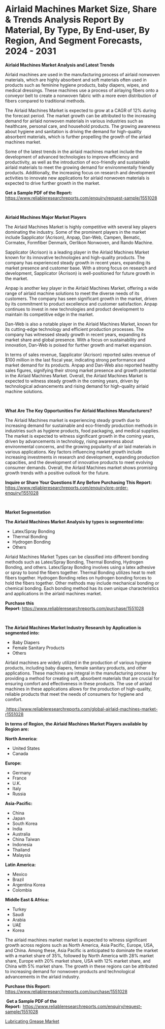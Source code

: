 <p><h1>Airlaid Machines Market Size, Share & Trends Analysis Report By Material, By Type, By End-user, By Region, And Segment Forecasts, 2024 - 2031</h1></p><p><strong>Airlaid Machines Market Analysis and Latest Trends</strong></p>
<p><p>Airlaid machines are used in the manufacturing process of airlaid nonwoven materials, which are highly absorbent and soft materials often used in products such as feminine hygiene products, baby diapers, wipes, and medical dressings. These machines use a process of airlaying fibers onto a conveyor belt to create a nonwoven fabric with a more even distribution of fibers compared to traditional methods.</p><p>The Airlaid Machines Market is expected to grow at a CAGR of 12% during the forecast period. The market growth can be attributed to the increasing demand for airlaid nonwoven materials in various industries such as healthcare, personal care, and household products. The growing awareness about hygiene and sanitation is driving the demand for high-quality absorbent materials, which is further propelling the growth of the airlaid machines market.</p><p>Some of the latest trends in the airlaid machines market include the development of advanced technologies to improve efficiency and productivity, as well as the introduction of eco-friendly and sustainable airlaid materials to meet the growing demand for environmentally friendly products. Additionally, the increasing focus on research and development activities to innovate new applications for airlaid nonwoven materials is expected to drive further growth in the market.</p></p>
<p><strong>Get a Sample PDF of the Report:&nbsp;</strong> <a href="https://www.reliableresearchreports.com/enquiry/request-sample/1551028">https://www.reliableresearchreports.com/enquiry/request-sample/1551028</a></p>
<p>&nbsp;</p>
<p><strong>Airlaid Machines Major Market Players</strong></p>
<p><p>The Airlaid Machines Market is highly competitive with several key players dominating the industry. Some of the prominent players in the market include Sapplicator (Acrison), Anpap, Dan-Web, Campen, Bematic, Cormatex, Formfiber Denmark, Oerlikon Nonwoven, and Rando Machine.</p><p>Sapplicator (Acrison) is a leading player in the Airlaid Machines Market known for its innovative technologies and high-quality products. The company has experienced steady growth in recent years, expanding its market presence and customer base. With a strong focus on research and development, Sapplicator (Acrison) is well-positioned for future growth in the market.</p><p>Anpap is another key player in the Airlaid Machines Market, offering a wide range of airlaid machine solutions to meet the diverse needs of its customers. The company has seen significant growth in the market, driven by its commitment to product excellence and customer satisfaction. Anpap continues to invest in new technologies and product development to maintain its competitive edge in the market.</p><p>Dan-Web is also a notable player in the Airlaid Machines Market, known for its cutting-edge technology and efficient production processes. The company has witnessed steady growth in recent years, expanding its market share and global presence. With a focus on sustainability and innovation, Dan-Web is poised for further growth and market expansion.</p><p>In terms of sales revenue, Sapplicator (Acrison) reported sales revenue of $100 million in the last fiscal year, indicating strong performance and market demand for its products. Anpap and Dan-Web also reported healthy sales figures, signifying their strong market presence and growth potential in the Airlaid Machines Market. Overall, the Airlaid Machines Market is expected to witness steady growth in the coming years, driven by technological advancements and rising demand for high-quality airlaid machine solutions.</p></p>
<p>&nbsp;</p>
<p><strong>What Are The Key Opportunities For Airlaid Machines Manufacturers?</strong></p>
<p><p>The Airlaid Machines market is experiencing steady growth due to increasing demand for sustainable and eco-friendly production methods in industries such as hygiene products, food packaging, and medical supplies. The market is expected to witness significant growth in the coming years, driven by advancements in technology, rising awareness about environmental concerns, and the growing popularity of air laid materials in various applications. Key factors influencing market growth include increasing investments in research and development, expanding production capacities, and the development of innovative products to meet evolving consumer demands. Overall, the Airlaid Machines market shows promising growth trends with a positive outlook for the future.</p></p>
<p><strong>Inquire or Share Your Questions If Any Before Purchasing This Report:</strong> <a href="https://www.reliableresearchreports.com/enquiry/pre-order-enquiry/1551028">https://www.reliableresearchreports.com/enquiry/pre-order-enquiry/1551028</a></p>
<p>&nbsp;</p>
<p><strong>Market Segmentation</strong></p>
<p><strong>The Airlaid Machines Market Analysis by types is segmented into:</strong></p>
<p><ul><li>Latex/Spray Bonding</li><li>Thermal Bonding</li><li>Hydrogen Bonding</li><li>Others</li></ul></p>
<p><p>Airlaid Machines Market Types can be classified into different bonding methods such as Latex/Spray Bonding, Thermal Bonding, Hydrogen Bonding, and others. Latex/Spray Bonding involves using a latex adhesive or spray to bond the fibers together. Thermal Bonding utilizes heat to melt fibers together. Hydrogen Bonding relies on hydrogen bonding forces to hold the fibers together. Other methods may include mechanical bonding or chemical bonding. Each bonding method has its own unique characteristics and applications in the airlaid machines market.</p></p>
<p><strong>Purchase this Report:&nbsp;</strong><a href="https://www.reliableresearchreports.com/purchase/1551028">https://www.reliableresearchreports.com/purchase/1551028</a></p>
<p>&nbsp;</p>
<p><strong>The Airlaid Machines Market Industry Research by Application is segmented into:</strong></p>
<p><ul><li>Baby Diapers</li><li>Female Sanitary Products</li><li>Others</li></ul></p>
<p><p>Airlaid machines are widely utilized in the production of various hygiene products, including baby diapers, female sanitary products, and other applications. These machines are integral in the manufacturing process by providing a method for creating soft, absorbent materials that are crucial for ensuring comfort and effectiveness in these products. The use of airlaid machines in these applications allows for the production of high-quality, reliable products that meet the needs of consumers for hygiene and comfort.</p></p>
<p><a href="https://www.reliableresearchreports.com/global-airlaid-machines-market-r1551028">&nbsp;https://www.reliableresearchreports.com/global-airlaid-machines-market-r1551028</a></p>
<p><strong>In terms of Region, the Airlaid Machines Market Players available by Region are:</strong></p>
<p>
    <p> <strong> North America: </strong>
        <ul>
            <li>United States</li>
            <li>Canada</li>
        </ul>
        </p> 
    <p> <strong> Europe: </strong>
        <ul>
            <li>Germany</li>
            <li>France</li>
            <li>U.K.</li>
            <li>Italy</li>
            <li>Russia</li>
        </ul>
        </p> 
    <p> <strong> Asia-Pacific: </strong>
        <ul>
            <li>China</li>
            <li>Japan</li>
            <li>South Korea</li>
            <li>India</li>
            <li>Australia</li>
            <li>China Taiwan</li>
            <li>Indonesia</li>
            <li>Thailand</li>
            <li>Malaysia</li>
        </ul>
        </p> 
    <p> <strong> Latin America: </strong>
        <ul>
            <li>Mexico</li>
            <li>Brazil</li>
            <li>Argentina Korea</li>
            <li>Colombia</li>
        </ul>
        </p> 
    <p> <strong> Middle East & Africa: </strong>
        <ul>
            <li>Turkey</li>
            <li>Saudi</li>
            <li>Arabia</li>
            <li>UAE</li>
            <li>Korea</li>
        </ul>
    </p>
    </p>
<p><p>The airlaid machines market  market is expected to witness significant growth across regions such as North America, Asia Pacific, Europe, USA, and China. Among these, Asia Pacific is anticipated to dominate the market with a market share of 35%, followed by North America with 28% market share, Europe with 20% market share, USA with 12% market share, and China with 5% market share. The growth in these regions can be attributed to increasing demand for nonwoven products and technological advancements in the airlaid industry.</p></p>
<p><strong>Purchase this Report: </strong><a href="https://www.reliableresearchreports.com/purchase/1551028">https://www.reliableresearchreports.com/purchase/1551028</a></p>
<p>&nbsp;<strong>Get a Sample PDF of the Report:&nbsp;&nbsp;</strong><a href="https://www.reliableresearchreports.com/enquiry/request-sample/1551028">https://www.reliableresearchreports.com/enquiry/request-sample/1551028</a></p>
<p><strong></strong></p>
<p><p><a href="https://issuu.com/reportprime-2/docs/lubricating-grease-market-size-2030.pptx">Lubricating Grease Market</a></p></p>